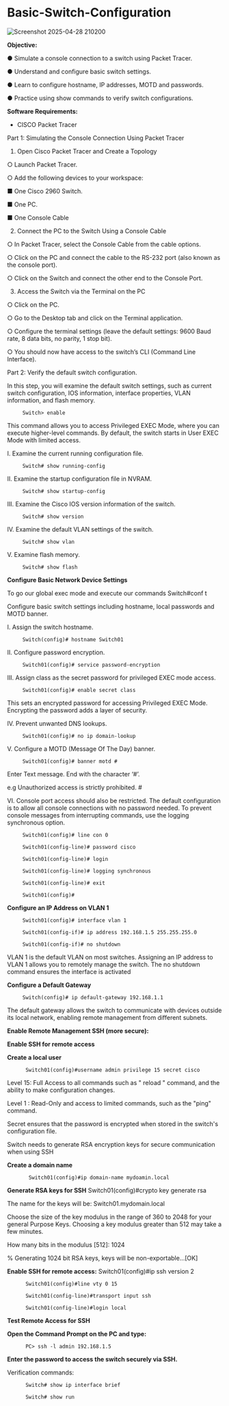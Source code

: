 # Basic-Switch-Configuration


![Screenshot 2025-04-28 210200](https://github.com/user-attachments/assets/da51e79a-a820-401f-a2af-150d79dc884f)



**Objective:**

 ● Simulate a console connection to a switch using Packet Tracer.

 ● Understand and configure basic switch settings.

 ● Learn to configure hostname, IP addresses, MOTD and passwords.

 ● Practice using show commands to verify switch configurations.

**Software Requirements:**

   - CISCO Packet Tracer

Part 1: Simulating the Console Connection Using Packet Tracer

   1. Open Cisco Packet Tracer and Create a Topology
   
   ○ Launch Packet Tracer.

   ○ Add the following devices to your workspace:

   ■ One Cisco 2960 Switch.

   ■ One PC.

   ■ One Console Cable

  2. Connect the PC to the Switch Using a Console Cable
     
○ In Packet Tracer, select the Console Cable from the cable options.

○ Click on the PC and connect the cable to the RS-232 port (also known as the console
port).

○ Click on the Switch and connect the other end to the Console Port.

3. Access the Switch via the Terminal on the PC
     
○ Click on the PC.
     
○ Go to the Desktop tab and click on the Terminal application.
     
○ Configure the terminal settings (leave the default settings: 9600 Baud rate, 8 data bits, no
parity, 1 stop bit).

○ You should now have access to the switch’s CLI (Command Line Interface).

Part 2: Verify the default switch configuration.

In this step, you will examine the default switch settings, such as current switch configuration, IOS information, interface properties, VLAN information, and flash memory.
    
         Switch> enable

This command allows you to access Privileged EXEC Mode, where you can execute higher-level commands. By default, the switch starts in User EXEC Mode with limited access.

I. Examine the current running configuration file.

         Switch# show running-config

II. Examine the startup configuration file in NVRAM.

         Switch# show startup-config

III. Examine the Cisco IOS version information of the switch.

         Switch# show version
  
IV. Examine the default VLAN settings of the switch.

         Switch# show vlan
  
V. Examine flash memory.

         Switch# show flash

 **Configure Basic Network Device Settings** 
          
To go our global exec mode and execute our commands
          Switch#conf t
          
Configure basic switch settings including hostname, local passwords and MOTD banner.

I. Assign the switch hostname.

         Switch(config)# hostname Switch01
    
II. Configure password encryption.

         Switch01(config)# service password-encryption

III. Assign class as the secret password for privileged EXEC mode access.

         Switch01(config)# enable secret class
    
This sets an encrypted password for accessing Privileged EXEC Mode. Encrypting the password
adds a layer of security.

IV. Prevent unwanted DNS lookups.

         Switch01(config)# no ip domain-lookup

V. Configure a MOTD (Message Of The Day) banner.

         Switch01(config)# banner motd #

Enter Text message. End with the character ‘#’.

e.g Unauthorized access is strictly prohibited. #


VI. Console port access should also be restricted. The default configuration is to allow all console connections with no password needed. To prevent console messages from interrupting commands, use the logging synchronous option.

         Switch01(config)# line con 0

         Switch01(config-line)# password cisco

         Switch01(config-line)# login

         Switch01(config-line)# logging synchronous

         Switch01(config-line)# exit

         Switch01(config)#
         
**Configure an IP Address on VLAN 1**

         Switch01(config)# interface vlan 1

         Switch01(config-if)# ip address 192.168.1.5 255.255.255.0

         Switch01(config-if)# no shutdown

VLAN 1 is the default VLAN on most switches. Assigning an IP address to VLAN 1 allows you to
remotely manage the switch. The no shutdown command ensures the interface is activated

**Configure a Default Gateway**

         Switch(config)# ip default-gateway 192.168.1.1
         
The default gateway allows the switch to communicate with devices outside its local network,
enabling remote management from different subnets.

**Enable Remote Management SSH (more secure):**

**Enable SSH for remote access**

**Create a local user**

          Switch01(config)#username admin privilege 15 secret cisco

Level 15: Full Access to all commands such as " reload " command, and the ability to make configuration changes.

Level 1 : Read-Only and access to limited commands, such as the "ping" command.

Secret ensures that the password is encrypted when stored in the switch's configuration file.

Switch needs to generate RSA encryption keys for secure communication when using SSH

**Create a domain name**

           Switch01(config)#ip domain-name mydoamin.local

**Generate RSA keys for SSH**
           Switch01(config)#crypto key generate rsa
           
The name for the keys will be: Switch01.mydomain.local

Choose the size of the key modulus in the range of 360 to 2048 for your general Purpose Keys. Choosing a key modulus greater than 512 may take a few minutes.

How many bits in the modulus [512]: 1024

% Generating 1024 bit RSA keys, keys will be non-exportable...[OK]

**Enable SSH for remote access:**
          Switch01(config)#ip ssh version 2
          
          Switch01(config)#line vty 0 15
          
          Switch01(config-line)#transport input ssh
          
          Switch01(config-line)#login local
          
**Test Remote Access for SSH**

**Open the Command Prompt on the PC and type:**

          PC> ssh -l admin 192.168.1.5
          
**Enter the password to access the switch securely via SSH.**

Verification commands:

          Switch# show ip interface brief
          
          Switch# show run
